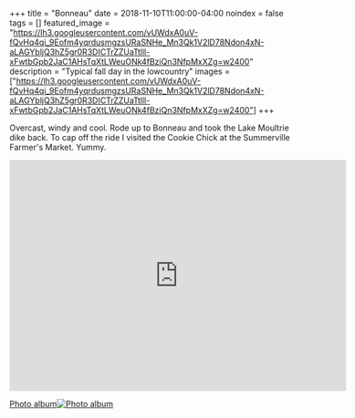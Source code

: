 +++
title =  "Bonneau"
date = 2018-11-10T11:00:00-04:00
noindex = false
tags = []
featured_image = "https://lh3.googleusercontent.com/vUWdxA0uV-fQvHq4qi_9Eofm4yqrdusmgzsURaSNHe_Mn3Qk1V2lD78Ndon4xN-aLAGYbljQ3hZ5gr0R3DICTrZZUaTtlll-xFwtbGpb2JaC1AHsTqXtLWeuONk4fBziQn3NfpMxXZg=w2400"
description = "Typical fall day in the lowcountry"
images = ["https://lh3.googleusercontent.com/vUWdxA0uV-fQvHq4qi_9Eofm4yqrdusmgzsURaSNHe_Mn3Qk1V2lD78Ndon4xN-aLAGYbljQ3hZ5gr0R3DICTrZZUaTtlll-xFwtbGpb2JaC1AHsTqXtLWeuONk4fBziQn3NfpMxXZg=w2400"]
+++

Overcast, windy and cool. Rode up to Bonneau and took the Lake Moultrie dike back. To cap off the ride I visited the Cookie Chick at the Summerville Farmer's Market. Yummy.

<iframe height='405' width='590' frameborder='0' allowtransparency='true' scrolling='no' src='https://www.strava.com/activities/1956858151/embed/7aa29297ccc9105d7ae00f50ae34a3c24cda57f6'></iframe>

 [Photo album![Photo album](https://lh3.googleusercontent.com/nZR3x7O8PNbiGEKD442NgtRpyGhdQ2-jzHasz3k9b6lfqzBqJ-zjytgdP_13ZWZmFyvXpLD6TPwBBmybaV60rr4LNi7Z6mlzwBSULTp2bBvZQ-lC1fuassIE1t8iu_arifp0_7RPqi8=w2400)](https://photos.app.goo.gl/rhY8uCe8EJEabqiY6)
